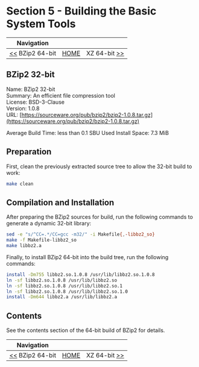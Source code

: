 # Section 5 - Building the Basic System Tools

| Navigation |||
| --- | --- | ---: |
| [<<](./BZip264bit.md) BZip2 64-bit | [HOME](../README.md) | XZ 64-bit [>>](./XZ64bit.md) |

## BZip2 32-bit

Name: BZip2 32-bit<br />
Summary: An efficient file compression tool<br />
License: BSD-3-Clause<br />
Version: 1.0.8<br />
URL: [https://sourceware.org/pub/bzip2/bzip2-1.0.8.tar.gz](https://sourceware.org/pub/bzip2/bzip2-1.0.8.tar.gz)<br />

Average Build Time: less than 0.1 SBU
Used Install Space: 7.3 MiB

## Preparation

First, clean the previously extracted source tree to allow the 32-bit build to work:

```bash
make clean
```

## Compilation and Installation

After preparing the BZip2 sources for build, run the following commands to generate a dynamic 32-bit library:

```bash
sed -e "s/^CC=.*/CC=gcc -m32/" -i Makefile{,-libbz2_so}
make -f Makefile-libbz2_so
make libbz2.a
```

Finally, to install BZip2 64-bit into the build tree, run the following commands:

```bash
install -Dm755 libbz2.so.1.0.8 /usr/lib/libbz2.so.1.0.8
ln -sf libbz2.so.1.0.8 /usr/lib/libbz2.so
ln -sf libbz2.so.1.0.8 /usr/lib/libbz2.so.1
ln -sf libbz2.so.1.0.8 /usr/lib/libbz2.so.1.0
install -Dm644 libbz2.a /usr/lib/libbz2.a
```

## Contents

See the contents section of the 64-bit build of BZip2 for details.

| Navigation |||
| --- | --- | ---: |
| [<<](./BZip264bit.md) BZip2 64-bit | [HOME](../README.md) | XZ 64-bit [>>](./XZ64bit.md) |
